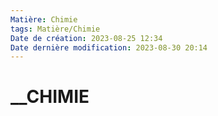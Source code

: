 ```yaml
---
Matière: Chimie
tags: Matière/Chimie
Date de création: 2023-08-25 12:34
Date dernière modification: 2023-08-30 20:14
---
```

# __CHIMIE